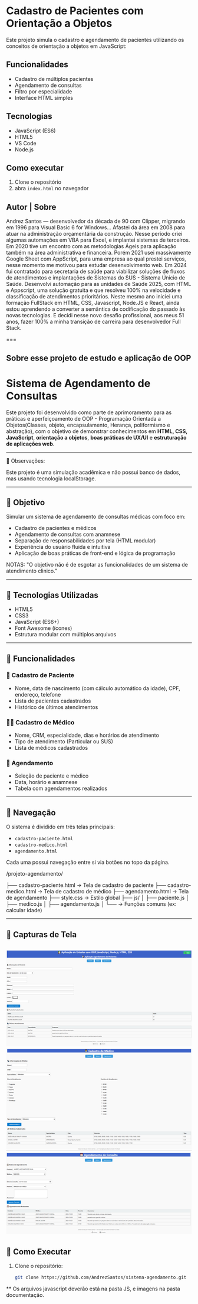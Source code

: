 # Cadastro de Pacientes com Orientação a Objetos

Este projeto simula o cadastro e agendamento de pacientes utilizando os conceitos de orientação a objetos em JavaScript:

## Funcionalidades
- Cadastro de múltiplos pacientes
- Agendamento de consultas
- Filtro por especialidade
- Interface HTML simples

## Tecnologias
- JavaScript (ES6)
- HTML5
- VS Code
- Node.js

## Como executar

1. Clone o repositório
2. abra `index.html` no navegador

## Autor | Sobre

Andrez Santos — desenvolvedor da década de 90 com Clipper, migrando em 1996 para Visual Basic 6 for Windows... Afastei da área em 2008 para atuar na administração orçamentária da construção. Nesse período criei algumas automações em VBA para Excel, e implantei sistemas de terceiros. Em 2020 tive um encontro com as metodologias Ágeis para aplicação também na área administrativa e financeira. Porém 2021 usei massivamente Google Sheet com AppScript, para uma empresa ao qual prestei serviços, nesse momento me motivou para estudar desenvolvimento web. Em 2024 fui contratado para secretaria de saúde para viabilizar soluções de fluxos de atendimentos e implantações de Sistemas do SUS - Sistema Únicio de Saúde. Desenvolvi automação para as unidades de Saúde  2025, com HTML e Appscript, uma solução gratuita e que resolveu 100% na velocidade e classificação de atendimentos prioritários. Neste mesmo ano iniciei uma formação FullStack em HTML, CSS, Javascript, Node.JS e React, ainda estou aprendendo a converter a semântica de codificação do passado às novas tecnologias. E decidi nesse novo desafio profissional, aos meus 51 anos, fazer 100% a minha transição de carreira para desenvolvedor Full Stack. 

===

## Sobre esse projeto de estudo e aplicação de OOP

# Sistema de Agendamento de Consultas

Este projeto foi desenvolvido como parte de aprimoramento para as práticas e aperfeiçoamento de OOP - Programação Orientada a Objetos(Classes, objeto, encapsulamento, Herança, poliformismo e abstração), com o objetivo de demonstrar conhecimentos em **HTML, CSS, JavaScript**, **orientação a objetos**, **boas práticas de UX/UI** e **estruturação de aplicações web**.

---


📌 Observações: 

Este projeto é uma simulação acadêmica e não possui banco de dados, mas usando tecnologia localStorage. 

---

## 🎯 Objetivo

Simular um sistema de agendamento de consultas médicas com foco em:

- Cadastro de pacientes e médicos
- Agendamento de consultas com anamnese
- Separação de responsabilidades por tela (HTML modular)
- Experiência do usuário fluida e intuitiva
- Aplicação de boas práticas de front-end e lógica de programação

NOTAS: "O objetivo não é de esgotar as funcionalidades de um sistema de atendimento clinico."

---

## 🧰 Tecnologias Utilizadas

- HTML5
- CSS3
- JavaScript (ES6+)
- Font Awesome (ícones)
- Estrutura modular com múltiplos arquivos

---

## 🧠 Funcionalidades

### 👤 Cadastro de Paciente
- Nome, data de nascimento (com cálculo automático da idade), CPF, endereço, telefone
- Lista de pacientes cadastrados
- Histórico de últimos atendimentos

### 👨‍⚕️ Cadastro de Médico
- Nome, CRM, especialidade, dias e horários de atendimento
- Tipo de atendimento (Particular ou SUS)
- Lista de médicos cadastrados

### 📅 Agendamento
- Seleção de paciente e médico
- Data, horário e anamnese
- Tabela com agendamentos realizados

---

## 🧭 Navegação

O sistema é dividido em três telas principais:

- `cadastro-paciente.html`
- `cadastro-medico.html`
- `agendamento.html`

Cada uma possui navegação entre si via botões no topo da página.

/projeto-agendamento/

├── cadastro-paciente.html   → Tela de cadastro de paciente
├── cadastro-medico.html     → Tela de cadastro de médico
├── agendamento.html         → Tela de agendamento
├── style.css                → Estilo global
├── js/
│   ├── paciente.js
│   ├── medico.js
│   ├── agendamento.js
│   └── → Funções comuns (ex: calcular idade)



---

## 📸 Capturas de Tela

![alt text](image.png)
![alt text](image-1.png)
![alt text](image-2.png)
---

## 🚀 Como Executar

1. Clone o repositório:
   ```bash
   git clone https://github.com/AndrezSantos/sistema-agendamento.git
 ** Os arquivos javascript deverão está na pasta JS, e imagens na pasta documentação.
